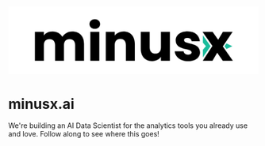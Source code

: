 ![logo](logo.png)

# minusx.ai

We're building an AI Data Scientist for the analytics tools you already use and love.
Follow along to see where this goes!

